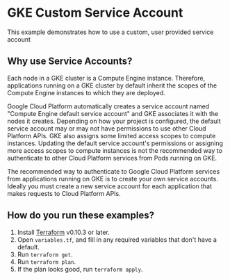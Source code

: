 # GKE Custom Service Account

This example demonstrates how to use a custom, user provided service account

## Why use Service Accounts?

Each node in a GKE cluster is a Compute Engine instance. Therefore, applications running on a GKE cluster
by default inherit the scopes of the Compute Engine instances to which they are deployed.

Google Cloud Platform automatically creates a service account named "Compute Engine default service account" and GKE
associates it with the nodes it creates. Depending on how your project is configured, the default service account may
or may not have permissions to use other Cloud Platform APIs. GKE also assigns some limited access scopes to compute
instances. Updating the default service account's permissions or assigning more access scopes to compute instances is
not the recommended way to authenticate to other Cloud Platform services from Pods running on GKE.

The recommended way to authenticate to Google Cloud Platform services from applications running on GKE is to create
your own service accounts. Ideally you must create a new service account for each application that makes requests to
Cloud Platform APIs.

## How do you run these examples?

1. Install [Terraform](https://learn.hashicorp.com/terraform/getting-started/install.html) v0.10.3 or later.
1. Open `variables.tf`,  and fill in any required variables that don't have a
default.
1. Run `terraform get`.
1. Run `terraform plan`.
1. If the plan looks good, run `terraform apply`.
